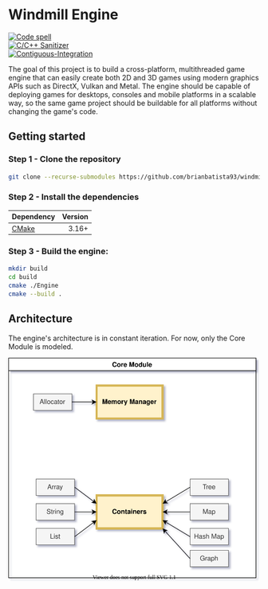 # Windmill Engine

[![Code spell](https://github.com/brianbatista93/windmill-engine/actions/workflows/codespell.yml/badge.svg)](https://github.com/brianbatista93/windmill-engine/actions/workflows/codespell.yml)
</br>
[![C/C++ Sanitizer](https://github.com/brianbatista93/windmill-engine/actions/workflows/sanitizer.yml/badge.svg)](https://github.com/brianbatista93/windmill-engine/actions/workflows/sanitizer.yml)
</br>
[![Contiguous-Integration](https://github.com/brianbatista93/windmill-engine/actions/workflows/ci.yml/badge.svg)](https://github.com/brianbatista93/windmill-engine/actions/workflows/ci.yml)

The goal of this project is to build a cross-platform, multithreaded game engine that can easily create both 2D and 3D games using modern graphics APIs such as DirectX, Vulkan and Metal. The engine should be capable of deploying games for desktops, consoles and mobile platforms in a scalable way, so the same game project should be buildable for all platforms without changing the game's code.

## Getting started

### Step 1 - Clone the repository

```bash
git clone --recurse-submodules https://github.com/brianbatista93/windmill-engine-private.git
```

### Step 2 - Install the dependencies

| Dependency | Version |
|:---|---:|
| [CMake](https://cmake.org/) | 3.16+ |

### Step 3 - Build the engine:

```bash
mkdir build
cd build
cmake ./Engine
cmake --build .
```

## Architecture

The engine's architecture is in constant iteration.
For now, only the Core Module is modeled.

![Windmill Engine Architecture](.github/resources/WindmillArchitecture.svg)
